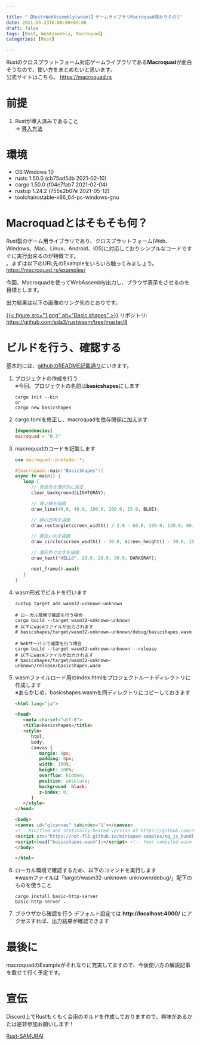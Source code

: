 ```yaml
---

title: "【Rust+WebAssembly(wasm)】ゲームライブラリMacroquad使おうその1"  
date: 2021-05-23T6:00:00+09:00  
draft: false  
tags: [Rust, WebAssembly, Macroquad]  
categories: [Rust]  

---
```


Rustのクロスプラットフォーム対応ゲームライブラリである**Macroquad**が面白そうなので、使い方をまとめたいと思います。  
公式サイトはこちら。 https://macroquad.rs

# 前提
1. Rustが導入済みであること  
→ [導入方法](https://rustup.rs)

# 環境
- OS:Windows 10
- rustc 1.50.0 (cb75ad5db 2021-02-10)
- cargo 1.50.0 (f04e7fab7 2021-02-04)
- rustup 1.24.2 (755e2b07e 2021-05-12)
- toolchain:stable-x86_64-pc-windows-gnu

# Macroquadとはそもそも何？
Rust製のゲーム用ライブラリであり、クロスプラットフォーム(Web、Windows、Mac、Linux、Android、iOS)に対応しておりシンプルなコードですぐに実行出来るのが特徴です。  
。まずは以下のURL先のExampleをいろいろ触ってみましょう。  
https://macroquad.rs/examples/

今回、Macroquadを使ってWebAssembly出力し、ブラウザ表示をさせるのを目標とします。  


出力結果は以下の画像のリンク先のとおりです。

[{{< figure src="1.png" alt="Basic shapes" >}}](https://eda3.github.io/rustwasm/8/)
リポジトリ: https://github.com/eda3/rustwasm/tree/master/8

# ビルドを行う、確認する
基本的には、[githubのREADME記載通り](https://github.com/not-fl3/macroquad#readme)にいきます。

1. プロジェクトの作成を行う  
※今回、プロジェクトの名前は**basicshapes**にします
    ```shell
    cargo init --bin
    or
    cargo new basicshapes
    ```
2. cargo.tomlを修正し、macroquadを依存関係に加えます
   ```toml
   [dependencies]
   macroquad = "0.3"
   ```
3. macroquadのコードを記載します
   ```rust
   use macroquad::prelude::*;

   #[macroquad::main("BasicShapes")]
   async fn main() {
      loop {
         // 背景色を薄灰色に設定
         clear_background(LIGHTGRAY);

         // 青い棒を描画
         draw_line(40.0, 40.0, 100.0, 200.0, 15.0, BLUE);

         // 緑の四角を描画
         draw_rectangle(screen_width() / 2.0 - 60.0, 100.0, 120.0, 60.0, GREEN);

         // 黄色い丸を描画
         draw_circle(screen_width() - 30.0, screen_height() - 30.0, 15.0, YELLOW);

         // 濃灰色で文字を描画
         draw_text("HELLO", 20.0, 20.0, 30.0, DARKGRAY);

         next_frame().await
      }
   }
   ```
4. wasm形式でビルドを行います
   ```shell
   rustup target add wasm32-unknown-unknown

   # ローカル環境で確認を行う場合
   cargo build --target wasm32-unknown-unknown
   # 以下にwasmファイルが出力されます
   # basicshapes/target/wasm32-unknown-unknown/debug/basicshapes.wasm

   # Webサーバ上で確認を行う場合
   cargo build --target wasm32-unknown-unknown --release
   # 以下にwasmファイルが出力されます
   # basicshapes/target/wasm32-unknown-unknown/release/basicshapes.wasm
   ```
5. wasmファイルロード用のindex.htmlをプロジェクトルートディレクトリに作成します  
   ※あらかじめ、basicshapes.wasmを同ディレクトリにコピーしておきます

   ```html
   <html lang="ja">

   <head>
      <meta charset="utf-8">
      <title>basicshapes</title>
      <style>
         html,
         body,
         canvas {
            margin: 0px;
            padding: 0px;
            width: 100%;
            height: 100%;
            overflow: hidden;
            position: absolute;
            background: black;
            z-index: 0;
         }
      </style>
   </head>

   <body>
   <canvas id="glcanvas" tabindex='1'></canvas>
   <!-- Minified and statically hosted version of https://github.com/not-fl3/macroquad/blob/master/js/mq_js_bundle.js -->
   <script src="https://not-fl3.github.io/miniquad-samples/mq_js_bundle.js"></script>
   <script>load("basicshapes.wasm");</script> <!-- Your compiled wasm file -->
   </body>

   </html>
   ```
6. ローカル環境で確認するため、以下のコマンドを実行します  
   ※wasmファイルは「target/wasm32-unknown-unknown/debug/」配下のものを使うこと
   ```shell
   cargo install basic-http-server
   basic-http-server .
   ```

7. ブラウザから確認を行う
   デフォルト設定では **http://localhost:4000/** にアクセスすれば、出力結果が確認できます

# 最後に
macroquadのExampleがそれなりに充実してますので、今後使い方の解説記事を載せて行く予定です。

# 宣伝
Discord上でRustもくもく会用のギルドを作成しておりますので、興味があるかたは是非参加お願いします！  

[Rust-SAMURAI](https://disboard.org/ja/server/818441066716856332)